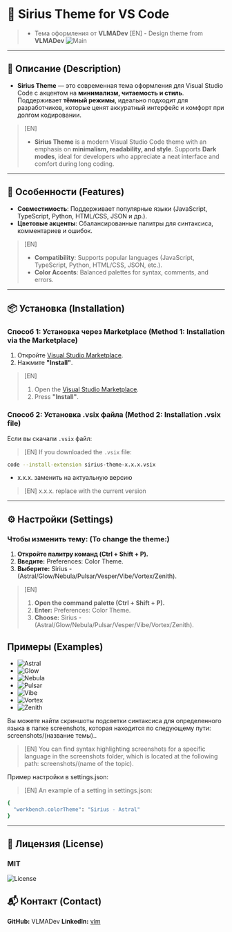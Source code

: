 # 🌌 Sirius Theme for VS Code  
> - Тема оформления от **VLMADev** 
>[EN] - Design theme from **VLMADev**
![Main](main.png)

---

## 📌 Описание (Description)  

- **Sirius Theme** — это современная тема оформления для Visual Studio Code с акцентом на **минимализм, читаемость и стиль**. Поддерживает **тёмный режимы**, идеально подходит для разработчиков, которые ценят аккуратный интерфейс и комфорт при долгом кодировании.

>[EN]
> - **Sirius Theme** is a modern Visual Studio Code theme with an emphasis on **minimalism, readability, and style**. Supports **Dark modes**, ideal for developers who appreciate a neat interface and comfort during long coding.


---

## 🌟 Особенности  (Features)
- **Совместимость**: Поддерживает популярные языки (JavaScript, TypeScript, Python, HTML/CSS, JSON и др.).  
- **Цветовые акценты**: Сбалансированные палитры для синтаксиса, комментариев и ошибок.   

>[EN]
> - **Compatibility**: Supports popular languages (JavaScript, TypeScript, Python, HTML/CSS, JSON, etc.).
> - **Color Accents**: Balanced palettes for syntax, comments, and errors.

---

## 📦 Установка  (Installation)
### Способ 1: Установка через Marketplace  (Method 1: Installation via the Marketplace)
1. Откройте [Visual Studio Marketplace](https://marketplace.visualstudio.com/items?itemName=VLMADev.sirius-theme).  
2. Нажмите **"Install"**.  

>[EN]
> 1. Open the [Visual Studio Marketplace](https://marketplace.visualstudio.com/items?itemName=VLMADev.sirius-theme ).  
> 2. Press **"Install"**.


### Способ 2: Установка .vsix файла  (Method 2: Installation .vsix file)
Если вы скачали `.vsix` файл:
>[EN] If you downloaded the `.vsix` file:


```bash
code --install-extension sirius-theme-x.x.x.vsix
```
- x.x.x. заменить на актуальную версию
> [EN] x.x.x. replace with the current version


---
## ⚙️ Настройки (Settings)

### Чтобы изменить тему: (To change the theme:)

1. **Откройте палитру команд (Ctrl + Shift + P).**
2. **Введите:** Preferences: Color Theme.
3. **Выберите:** Sirius - (Astral/Glow/Nebula/Pulsar/Vesper/Vibe/Vortex/Zenith).

>[EN]
> 1. **Open the command palette (Ctrl + Shift + P).**
> 2. **Enter:** Preferences: Color Theme.
> 3. **Choose:** Sirius - (Astral/Glow/Nebula/Pulsar/Vesper/Vibe/Vortex/Zenith).

## Примеры (Examples)

- ![Astral](screenshots/Astral/html+css+js+php.png)
- ![Glow](screenshots/Glow/html+css+js+php.png)
- ![Nebula](screenshots/Nebula/html+css+js+php.png)
- ![Pulsar](screenshots/Pulsar/html+css+js+php.png)
- ![Vibe](screenshots/Vibe/html+css+js+php.png)
- ![Vortex](screenshots/Vortex/html+css+js+php.png)
- ![Zenith](screenshots/Zenith/html+css+js+php.png)

Вы можете найти скриншоты подсветки синтаксиса для определенного языка в папке screenshots, которая находится по следующему пути: screenshots/(название темы)..
>[EN] You can find syntax highlighting screenshots for a specific language in the screenshots folder, which is located at the following path: screenshots/(name of the topic).

Пример настройки в settings.json:
>[EN] An example of a setting in settings.json:
```bash
{
  "workbench.colorTheme": "Sirius - Astral"
}
```
---
## 📖 Лицензия (License)

### MIT
![License](https://img.shields.io/badge/license-MIT-blue.svg?x-oss-process=image/resize,m_mfit,w_320,h_320)

## 📬 Контакт (Contact)
**GitHub:** VLMADev
**LinkedIn:** [vlm](https://www.linkedin.com/in/matveev-vladislav/)
